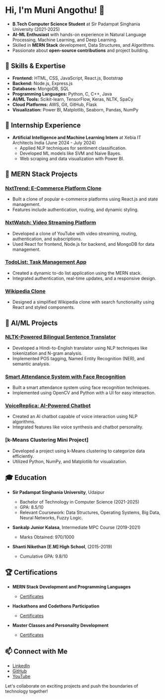 # Hi, I'm Muni Angothu! 👋

- **B.Tech Computer Science Student** at Sir Padampat Singhania University (2021-2025) 
- **AI-ML Enthusiast** with hands-on experience in Natural Language Processing, Machine Learning, and Deep Learning.
- Skilled in **MERN Stack** development, Data Structures, and Algorithms.
- Passionate about **open-source contributions** and project building.

## 🔧 Skills & Expertise

- **Frontend:** HTML, CSS, JavaScript, React.js, Bootstrap  
- **Backend:** Node.js, Express.js  
- **Databases:** MongoDB, SQL  
- **Programming Languages:** Python, C, C++, Java  
- **AI/ML Tools:** Scikit-learn, TensorFlow, Keras, NLTK, SpaCy  
- **Cloud Platforms:** AWS, Git, GitHub, Flask  
- **Visualization:** Power BI, Matplotlib, Seaborn, Pandas, NumPy  

## 💼 Internship Experience

- **Artificial Intelligence and Machine Learning Intern** at Xebia IT Architects India (June 2024 - July 2024)  
  - Applied NLP techniques for sentiment classification.
  - Developed ML models like SVM and Naive Bayes.
  - Web scraping and data visualization with Power BI.

## 🚀 MERN Stack Projects

### [NxtTrend: E-Commerce Platform Clone](https://github.com/MuniAngothu/NxtTrend-Project)
- Built a clone of popular e-commerce platforms using React.js and state management.
- Features include authentication, routing, and dynamic styling.

### [NxtWatch: Video Streaming Platform](https://nxtwatch117.ccbp.tech/login)
- Developed a clone of YouTube with video streaming, routing, authentication, and subscriptions.
- Used React for frontend, Node.js for backend, and MongoDB for data management.

### [TodoList: Task Management App](https://muniangothu.ccbp.tech/)
- Created a dynamic to-do list application using the MERN stack.
- Integrated authentication, real-time updates, and a responsive design.

### [Wikipedia Clone](https://virusson.ccbp.tech/)
- Designed a simplified Wikipedia clone with search functionality using React and styled components.

## 🚀 AI/ML Projects

### [NLTK-Powered Bilingual Sentence Translator](https://github.com/MuniAngothu/MuniAngothu-NLTK-Powered-Bilingual-Sentence-Translator)
- Developed a Hindi-to-English translator using NLP techniques like tokenization and N-gram analysis.
- Implemented POS tagging, Named Entity Recognition (NER), and semantic analysis.

### [Smart Attendance System with Face Recognition](https://github.com/MuniAngothu/Face-Recognisation-With-Attendence-With-UI)
- Built a smart attendance system using face recognition techniques.
- Implemented using OpenCV and Python with a UI for easy interaction.

### [VoiceReplica: AI-Powered Chatbot](https://munichatbot.ccbp.tech/)
- Created an AI chatbot capable of voice interaction using NLP algorithms.
- Integrated features like voice synthesis and chatbot personality.

### [k-Means Clustering Mini Project]
- Developed a project using k-Means clustering to categorize data efficiently.
- Utilized Python, NumPy, and Matplotlib for visualization.

## 🎓 Education

- **Sir Padampat Singhania University**, Udaipur  
  - Bachelor of Technology in Computer Science (2021-2025)  
  - GPA: 8.5/10  
  - Relevant Coursework: Data Structures, Operating Systems, Big Data, Neural Networks, Fuzzy Logic.

- **Sankalp Junior Kalasa**, Intermediate MPC Course (2019-2021)  
  - Marks Obtained: 970/1000

- **Shanti Nikethan [E.M] High School**, (2015-2019)  
  - Cumulative GPA: 9.8/10

## 🏆 Certifications

- **MERN Stack Development and Programming Languages**  
  - [Certificates](https://drive.google.com/drive/folders/1mvELzcLVsq5h3ZvbncQebU1bQk-BKOWf?usp=sharing)
  
- **Hackathons and Codethons Participation**  
  - [Certificates](https://drive.google.com/drive/folders/1lpjULY7sHhQ2YmvJ7arKnXOzYlY4CC_Q?usp=sharing)
  
- **Master Classes and Personality Development**  
  - [Certificates](https://drive.google.com/drive/folders/1za9X3ejSkTjq2lKqEDgPe3iEtpkv-XCY?usp=sharing)
  
## 📫 Connect with Me

- [LinkedIn](https://www.linkedin.com/in/muni-angothu-068394216/)
- [GitHub](https://github.com/MuniAngothu)
- [YouTube](https://www.youtube.com/@techboy8483)

Let's collaborate on exciting projects and push the boundaries of technology together!
